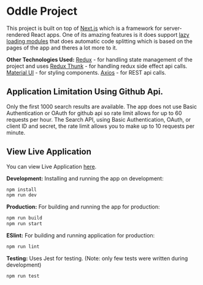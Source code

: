 # Oddle Project
This project is built on top of [Next.js](https://github.com/zeit/next.js) which is a framework for server-rendered React apps. One of its amazing features is it does support [lazy loading modules](https://nextjs.org/learn/excel/lazy-loading-modules) that does automatic code splitting which is based on the pages of the app and theres a lot more to it. 

**Other Technologies Used:** 
[Redux](https://redux.js.org/) - for handling state management of the project and uses 
[Redux Thunk](https://github.com/reduxjs/redux-thunk) - for handling redux side effect api calls. 
[Material UI](https://material-ui.com/) - for styling components. 
[Axios](https://github.com/axios/axios) - for REST api calls. 
 
## Application Limitation Using Github Api.
Only the first 1000 search results are available. 
The app does not use Basic Authentication or OAuth for github api so rate limit allows for up to 60 requests per hour. 
The Search API, using Basic Authentication, OAuth, or client ID and secret, the rate limit allows you to make up to 10 requests per minute. 

## View Live Application

You can view Live Application [here](ec2-18-223-119-153.us-east-2.compute.amazonaws.com).

**Development:** Installing and running the app on development:
```sh
npm install
npm run dev
```

**Production:** For building and running the app for production:

```sh
npm run build
npm run start
```

**ESlint:** For building and running application for production:

```sh
npm run lint
```

**Testing:** Uses Jest for testing. (Note: only few tests were written during development)

```sh
npm run test
```


